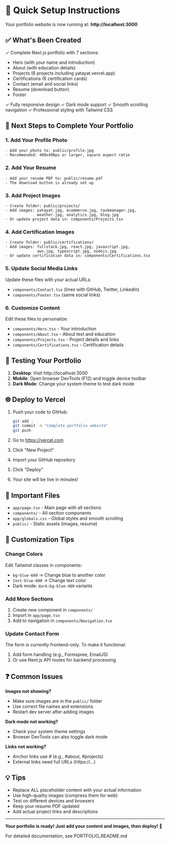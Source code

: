 # 🎯 Quick Setup Instructions

Your portfolio website is now running at: **http://localhost:3000**

## ✅ What's Been Created

✓ Complete Next.js portfolio with 7 sections:
  - Hero (with your name and introduction)
  - About (with education details)
  - Projects (6 projects including yatayat.vercel.app)
  - Certifications (6 certification cards)
  - Contact (email and social links)
  - Resume (download button)
  - Footer

✓ Fully responsive design
✓ Dark mode support
✓ Smooth scrolling navigation
✓ Professional styling with Tailwind CSS

## 🚀 Next Steps to Complete Your Portfolio

### 1. Add Your Profile Photo
```
- Add your photo to: public/profile.jpg
- Recommended: 400x400px or larger, square aspect ratio
```

### 2. Add Your Resume
```
- Add your resume PDF to: public/resume.pdf
- The download button is already set up
```

### 3. Add Project Images
```
- Create folder: public/projects/
- Add images: yatayat.jpg, ecommerce.jpg, taskmanager.jpg, 
              weather.jpg, analytics.jpg, blog.jpg
- Or update project data in: components/Projects.tsx
```

### 4. Add Certification Images
```
- Create folder: public/certifications/
- Add images: fullstack.jpg, react.jpg, javascript.jpg,
              aws.jpg, typescript.jpg, nodejs.jpg
- Or update certification data in: components/Certifications.tsx
```

### 5. Update Social Media Links
Update these files with your actual URLs:
- `components/Contact.tsx` (lines with GitHub, Twitter, LinkedIn)
- `components/Footer.tsx` (same social links)

### 6. Customize Content
Edit these files to personalize:
- `components/Hero.tsx` - Your introduction
- `components/About.tsx` - About text and education
- `components/Projects.tsx` - Project details and links
- `components/Certifications.tsx` - Certification details

## 📱 Testing Your Portfolio

1. **Desktop**: Visit http://localhost:3000
2. **Mobile**: Open browser DevTools (F12) and toggle device toolbar
3. **Dark Mode**: Change your system theme to test dark mode

## 🌐 Deploy to Vercel

1. Push your code to GitHub:
   ```bash
   git add .
   git commit -m "Complete portfolio website"
   git push
   ```

2. Go to https://vercel.com
3. Click "New Project"
4. Import your GitHub repository
5. Click "Deploy"
6. Your site will be live in minutes!

## 📝 Important Files

- `app/page.tsx` - Main page with all sections
- `components/` - All section components
- `app/globals.css` - Global styles and smooth scrolling
- `public/` - Static assets (images, resume)

## 🎨 Customization Tips

### Change Colors
Edit Tailwind classes in components:
- `bg-blue-600` → Change blue to another color
- `text-blue-600` → Change text color
- Dark mode: `dark:bg-blue-400` variants

### Add More Sections
1. Create new component in `components/`
2. Import in `app/page.tsx`
3. Add to navigation in `components/Navigation.tsx`

### Update Contact Form
The form is currently frontend-only. To make it functional:
1. Add form handling (e.g., Formspree, EmailJS)
2. Or use Next.js API routes for backend processing

## ❓ Common Issues

**Images not showing?**
- Make sure images are in the `public/` folder
- Use correct file names and extensions
- Restart dev server after adding images

**Dark mode not working?**
- Check your system theme settings
- Browser DevTools can also toggle dark mode

**Links not working?**
- Anchor links use # (e.g., #about, #projects)
- External links need full URLs (https://...)

## 💡 Tips

- Replace ALL placeholder content with your actual information
- Use high-quality images (compress them for web)
- Test on different devices and browsers
- Keep your resume PDF updated
- Add actual project links and descriptions

---

**Your portfolio is ready! Just add your content and images, then deploy! 🚀**

For detailed documentation, see PORTFOLIO_README.md
